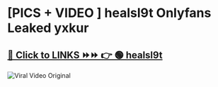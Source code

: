 
 # [PICS + VIDEO ] healsl9t Onlyfans Leaked yxkur

## <h2><a href="https://clipsfans.com/healsl9t&ref=git">🔗 Click to LINKS ⏩⏩ 👉 🟢 healsl9t </a></h2>

<a href="https://clipsfans.com/healsl9t&ref=git" rel="nofollow" data-target="animated-image.originalLink"><img src="https://i.ibb.co.com/xMMVF88/686577567.gif" alt="Viral Video Original" style="max-width: 100%; display: inline-block;" data-target="animated-image.originalImage"></a>

